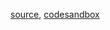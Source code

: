 [source](https://github.com/rrag/react-stockcharts/blob/master/docs/lib/charts/VolumeProfileChart.js), [codesandbox](https://codesandbox.io/s/github/rrag/react-stockcharts-examples2/tree/master/examples/VolumeProfileChart)
